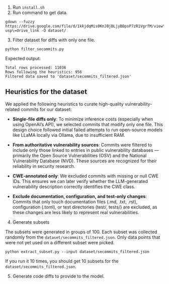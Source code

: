 1. Run `install.sh`
2. Run command to get data.

```
gdown --fuzzy https://drive.google.com/file/d/1kkjdqMis0KnJ8jBLjyBDpsP7zR1VgrfM/view\?usp\=drive_link -O dataset/
```

3. Filter dataset for diffs with only one file. 
```
python filter_secommits.py 
```
Expected output:
```
Total rows processed: 11036
Rows following the heuristics: 956
Filtered data saved to 'dataset/secommits_filtered.json'
```

## Heuristics for the dataset
We applied the following heuristics to curate high-quality vulnerability-related commits for our dataset:

* **Single-file diffs only**: To minimize inference costs (especially when using OpenAI’s API), we selected commits that modify only one file. This design choice followed initial failed attempts to run open-source models like LLaMA locally via Ollama, due to insufficient RAM.

* **From authoritative vulnerability sources**: Commits were filtered to include only those linked to entries in public vulnerability databases — primarily the Open Source Vulnerabilities (OSV) and the National Vulnerability Database (NVD). These sources are recognized for their reliability in security research.

* **CWE-annotated only**: We excluded commits with missing or null CWE IDs. This ensures we can later verify whether the LLM-generated vulnerability description correctly identifies the CWE class.

* **Exclude documentation, configuration, and test-only changes**: Commits that only touch documentation files (.md, .txt, .rst), configuration (.toml), or test directories (test/, tests/) are excluded, as these changes are less likely to represent real vulnerabilities.

4. Generate subsets

The subsets were generated in groups of 100. Each subset was collected randomly from the `dataset/secommits_filtered.json`. Only data points that were not yet used on a different subset were picked.

```
python extract_subset.py --input dataset/secommits_filtered.json
```
If you run it 10 times, you should get 10 subsets for the `dataset/secommits_filtered.json`.

5. Generate code diffs to provide to the model.